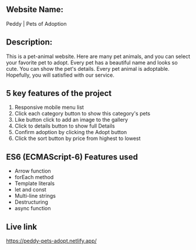 ## Website Name: 
Peddy | Pets of Adoption
## Description:
This is a pet-animal website. Here are many pet animals, and you can select your favorite pet to adopt. Every pet has a beautiful name and looks so cute. You can show the pet's details. Every pet animal is adoptable. Hopefully, you will satisfied with our service.
## 5 key features of the project
1. Responsive mobile menu list
2. Click each category button to show this category's pets
3. Like button click to add an image to the gallery
4. Click to details button to show full Details
5. Confirm adoption by clicking the Adopt button
6. Click the sort button by price from highest to lowest 
## ES6 (ECMAScript-6) Features used
* Arrow function
* forEach method
* Template literals
* let and const
* Multi-line strings
* Destructuring
* async function
## Live link
https://peddy-pets-adopt.netlify.app/
